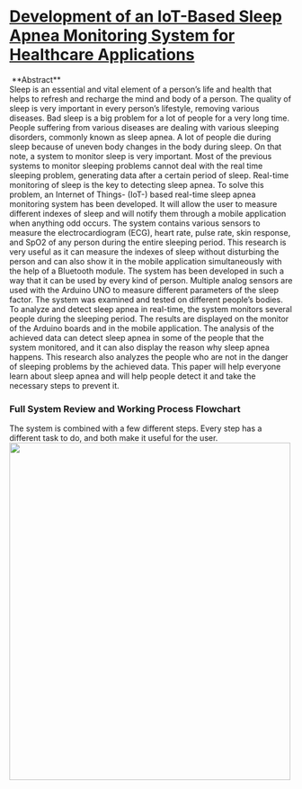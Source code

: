 # [Development of an IoT-Based Sleep Apnea Monitoring System for Healthcare Applications](https://www.hindawi.com/journals/cmmm/2021/7152576/)
<img alt="" src="https://tukuz.com/wp-content/uploads/2020/03/hindawi-logo-vector.png?style=for-the-badge&logo=PaperWithCode&logoColor=white"/>
**Abstract**<br>
Sleep is an essential and vital element of a person’s life and health that helps to refresh and recharge the mind and body of a person. The quality of sleep is very important in every person’s lifestyle, removing various diseases. Bad sleep is a big problem for a lot of people for a very long time. People suffering from various diseases are dealing with various sleeping disorders, commonly known as sleep apnea. A lot of people die during sleep because of uneven body changes in the body during sleep. On that note, a system to monitor sleep is very important. Most of the previous systems to monitor sleeping problems cannot deal with the real time sleeping problem, generating data after a certain period of sleep. Real-time monitoring of sleep is the key to detecting sleep apnea. To solve this problem, an Internet of Things- (IoT-) based real-time sleep apnea monitoring system has been developed. It will allow the user to measure different indexes of sleep and will notify them through a mobile application when anything odd occurs. The system contains various sensors to measure the electrocardiogram (ECG), heart rate, pulse rate, skin response, and SpO2 of any person during the entire sleeping period. This research is very useful as it can measure the indexes of sleep without disturbing the person and can also show it in the mobile application simultaneously with the help of a Bluetooth module. The system has been developed in such a way that it can be used by every kind of person. Multiple analog sensors are used with the Arduino UNO to measure different parameters of the sleep factor. The system was examined and tested on different people’s bodies. To analyze and detect sleep apnea in real-time, the system monitors several people during the sleeping period. The results are displayed on the monitor of the Arduino boards and in the mobile application. The analysis of the achieved data can detect sleep apnea in some of the people that the system monitored, and it can also display the reason why sleep apnea happens. This research also analyzes the people who are not in the danger of sleeping problems by the achieved data. This paper will help everyone learn about sleep apnea and will help people detect it and take the necessary steps to prevent it.

###  Full System Review and Working Process Flowchart
The system is combined with a few different steps. Every step has a different task to do, and both make it useful for the user.
<img src = "https://github.com/Shakib-IO/Sleep_Apnea_Monitoring_System/blob/main/figure/7152576.fig.0015.png" width="500" height="600">
